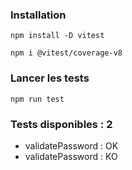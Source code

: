 ### Installation

 ```npm install -D vitest```
 
 ```npm i @vitest/coverage-v8```

### Lancer les tests

 ```npm run test```

### Tests disponibles : 2

- validatePassword : OK
- validatePassword : KO
